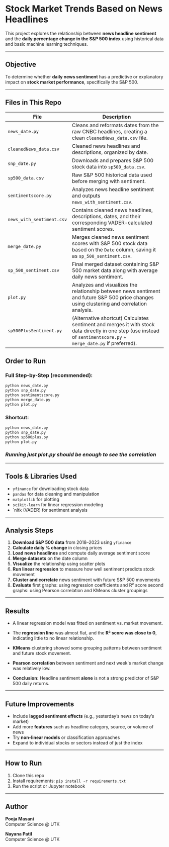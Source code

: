 # Stock Market Trends Based on News Headlines

This project explores the relationship between **news headline sentiment** and the **daily percentage change in the S&P 500 index** using historical data and basic machine learning techniques.

---

## Objective

To determine whether **daily news sentiment** has a predictive or explanatory impact on **stock market performance**, specifically the S&P 500.

---

## Files in This Repo

| File | Description |
|------|-------------|
| `news_date.py` | Cleans and reformats dates from the raw CNBC headlines, creating a clean `cleanedNews_data.csv` file. |
| `cleanedNews_data.csv` | Cleaned news headlines and descriptions, organized by date. |
| `snp_date.py` | Downloads and prepares S&P 500 stock data into `sp500_data.csv`. |
| `sp500_data.csv` | Raw S&P 500 historical data used before merging with sentiment. |
| `sentimentscore.py` | Analyzes news headline sentiment and outputs `news_with_sentiment.csv`. |
| `news_with_sentiment.csv` | Contains cleaned news headlines, descriptions, dates, and their corresponding VADER-calculated sentiment scores. |
| `merge_date.py` | Merges cleaned news sentiment scores with S&P 500 stock data based on the `Date` column, saving it as `sp_500_sentiment.csv`. |
| `sp_500_sentiment.csv` | Final merged dataset containing S&P 500 market data along with average daily news sentiment. |
| `plot.py` | Analyzes and visualizes the relationship between news sentiment and future S&P 500 price changes using clustering and correlation analysis. |
| `sp500PlusSentiment.py` | (Alternative shortcut) Calculates sentiment and merges it with stock data directly in one step (use instead of `sentimentscore.py` + `merge_date.py` if preferred). |



## Order to Run

### Full Step-by-Step (recommended):
```bash
python news_date.py
python snp_date.py
python sentimentscore.py
python merge_date.py
python plot.py
```

### Shortcut:
```bash
python news_date.py
python snp_date.py
python sp500plus.py
python plot.py
```
### *Running just plot.py should be enough to see the correlation*


---

##  Tools & Libraries Used

- `yfinance` for downloading stock data
- `pandas` for data cleaning and manipulation
- `matplotlib` for plotting
- `scikit-learn` for linear regression modeling
-  `nltk (VADER) for sentiment analysis

---


## Analysis Steps

1. **Download S&P 500 data** from 2018–2023 using `yfinance`
2. **Calculate daily % change** in closing prices
3. **Load news headlines** and compute daily average sentiment score
4. **Merge datasets** on the date column
5. **Visualize** the relationship using scatter plots
6. **Run linear regression** to measure how well sentiment predicts stock movement
7. **Cluster and correlate** news sentiment with future S&P 500 movements
8. **Evaluate** 
first graphs: using regression coefficients and R² score
second graphs: using Pearson correlation and KMeans cluster groupings


---

## Results

- A linear regression model was fitted on sentiment vs. market movement.
- The **regression line** was almost flat, and the **R² score was close to 0**, indicating little to no linear relationship.
-  **KMeans** clustering showed some grouping patterns between sentiment and future stock movement.

- **Pearson correlation** between sentiment and next week's market change was relatively low.
- **Conclusion:** Headline sentiment **alone** is not a strong predictor of S&P 500 daily returns.

---

## Future Improvements

- Include **lagged sentiment effects** (e.g., yesterday’s news on today’s market)
- Add more **features** such as headline category, source, or volume of news
- Try **non-linear models** or classification approaches
- Expand to individual stocks or sectors instead of just the index

---

## How to Run

1. Clone this repo
2. Install requirements: `pip install -r requirements.txt`
3. Run the script or Jupyter notebook

---

## Author

**Pooja Masani**  
Computer Science @ UTK  


**Nayana Patil**  
Computer Science @ UTK  

